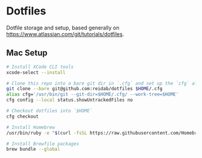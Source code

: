 # Dotfiles

Dotfile storage and setup, based generally on https://www.atlassian.com/git/tutorials/dotfiles.

## Mac Setup

```sh
# Install XCode CLI tools
xcode-select --install

# Clone this repo into a bare git dir in `.cfg` and set up the `cfg` alias
git clone --bare git@github.com:reidab/dotfiles $HOME/.cfg
alias cfg='/usr/bin/git --git-dir=$HOME/.cfg/ --work-tree=$HOME'
cfg config --local status.showUntrackedFiles no

# Checkout dotfiles into `$HOME`
cfg checkout

# Install Homebrew
/usr/bin/ruby -e "$(curl -fsSL https://raw.githubusercontent.com/Homebrew/install/master/install)"

# Install Brewfile packages
brew bundle --global 
```